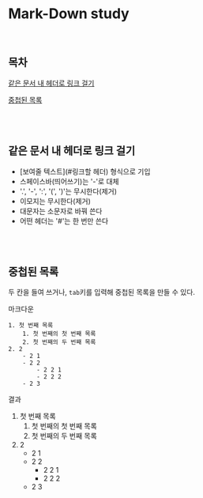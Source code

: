 # Mark-Down study

<br>

## 목차
<p>

[같은 문서 내 헤더로 링크 걸기](#같은-문서-내-헤더로-링크-걸기)
</p>
<p>

[중첩된 목록](#중첩된-목록)
</p>


<br><br>

## 같은 문서 내 헤더로 링크 걸기
<p>

- [보여줄 텍스트](#링크할 헤더) 형식으로 기입
- 스페이스바(띄어쓰기)는 '-'로 대체
- '.', '-', ':', '(', ')'는 무시한다(제거)
- 이모지는 무시한다(제거)
- 대문자는 소문자로 바꿔 쓴다
- 어떤 헤더는 '#'는 한 번만 쓴다
</p>

<br><br>

## 중첩된 목록
<p>

두 칸을 들여 쓰거나, `tab`키를 입력해 중첩된 목록을 만들 수 있다.
</p>

<p>

마크다운
```
1. 첫 번째 목록
    1. 첫 번째의 첫 번째 목록
    2. 첫 번째의 두 번째 목록
2. 2
    - 2 1
    - 2 2
        - 2 2 1
        - 2 2 2
    - 2 3
```
</p>
<p>

결과<br>
1. 첫 번째 목록
    1. 첫 번째의 첫 번째 목록
    2. 첫 번째의 두 번째 목록
2. 2
    - 2 1
    - 2 2
        - 2 2 1
        - 2 2 2
    - 2 3
</p>

<br><br>